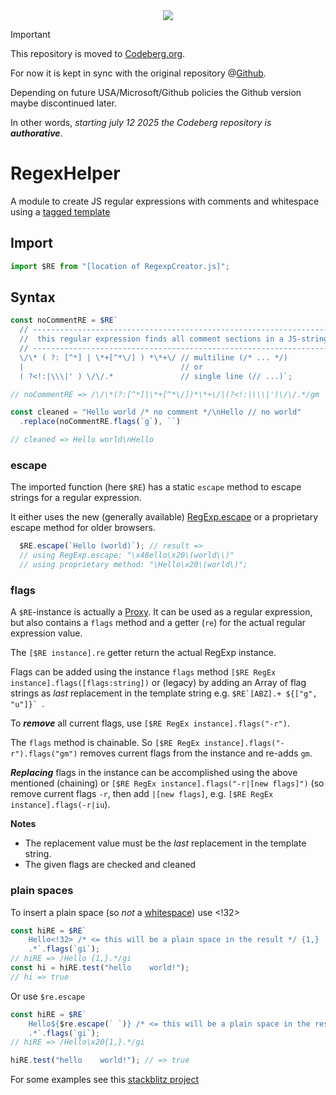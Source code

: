 <div align="center">
  <!-- <a href="https://bundlephobia.com/package/jsregexphelper@latest" rel="nofollow"
    ><img src="https://badgen.net/bundlephobia/min/jsregexphelper"></a> 
    20250709: well, this doesn't seem to work anymore
  -->
  <a href="https://www.npmjs.com/package/jsregexphelper"
    ><img src="https://img.shields.io/npm/v/jsregexphelper.svg?labelColor=cb3837&logo=npm&color=dcfdd9"></a>
</div>

> [!IMPORTANT]
> This repository is moved to [Codeberg.org](https://codeberg.org/KooiInc/RegexHelper).
>
> For now it is kept in sync with the original repository @[Github](https://github.com/KooiInc/RegexHelper).
>
> Depending on future USA/Microsoft/Github policies the Github version maybe discontinued later.
>
> In other words, *starting july 12 2025 the Codeberg repository is ***authorative****.

# RegexHelper
A module to create JS regular expressions with comments and whitespace using a 
[tagged template](https://developer.mozilla.org/en-US/docs/Web/JavaScript/Reference/Template_literals#tagged_templates)

## Import
```javascript
import $RE from "[location of RegexpCreator.js]";
```

## Syntax
```javascript
const noCommentRE = $RE`
  // -------------------------------------------------------------------
  //  this regular expression finds all comment sections in a JS-string
  // -------------------------------------------------------------------
  \/\* ( ?: [^*] | \*+[^*\/] ) *\*+\/ // multiline (/* ... */)
  |                                   // or
  ( ?<!:|\\\|' ) \/\/.*               // single line (// ...)`;

// noCommentRE => /\/\*(?:[^*]|\*+[^*\/])*\*+\/|(?<!:|\\\|')\/\/.*/gm

const cleaned = "Hello world /* no comment */\nHello // no world"
  .replace(noCommentRE.flags(`g`), ``)

// cleaned => Hello world\nHello
```

### escape
The imported function (here `$RE`) has a static `escape` method to escape strings for 
a regular expression. 

It either uses the new (generally available) [RegExp.escape](https://developer.mozilla.org/en-US/docs/Web/JavaScript/Reference/Global_Objects/RegExp/escape) 
or a proprietary escape method for older browsers.

```javascript
  $RE.escape(`Hello (world)`); // result => 
  // using RegExp.escape: "\x48ello\x20\(world\\)"
  // using proprietary method: "\Hello\x20\(world\)";
```


### flags
A `$RE`-instance is actually a [Proxy](https://developer.mozilla.org/en-US/docs/Web/JavaScript/Reference/Global_Objects/Proxy). 
It can be used as a regular expression, but also contains a `flags` method and a getter (`re`) 
for the actual regular expression value.

The `[$RE instance].re` getter return the actual RegExp instance.

Flags can be added using the instance `flags` method 
`[$RE RegEx instance].flags([flags:string])` 
or (legacy) by adding an Array of flag strings as *last* replacement in the template string
e.g. ```$RE`[ABZ].+ ${["g", "u"]}` ```.

To ***remove*** all current flags, use `[$RE RegEx instance].flags("-r")`.

The `flags` method is chainable. So `[$RE RegEx instance].flags("-r").flags("gm")` 
removes current flags from the instance and re-adds `gm`.

***Replacing*** flags in the instance can be accomplished using the above mentioned (chaining)
or `[$RE RegEx instance].flags("-r|[new flags]")` (so remove current flags `-r`, then 
add `|[new flags]`, e.g. `[$RE RegEx instance].flags(-r|iu`).

**Notes**
- The replacement value must be the *last* replacement in the template string.
- The given flags are checked and cleaned

### plain spaces
To insert a plain space (so *not* a [whitespace](https://developer.mozilla.org/en-US/docs/Glossary/Whitespace)) use <!32>

```javascript
const hiRE = $RE`
    Hello<!32> /* <= this will be a plain space in the result */ {1,} 
    .*`.flags(`gi`);
// hiRE => /Hello {1,}.*/gi 
const hi = hiRE.test("hello    world!"); 
// hi => true
```

Or use `$re.escape`
```javascript
const hiRE = $RE`
    Hello${$re.escape(` `)} /* <= this will be a plain space in the result */ {1,} 
    .*`.flags(`gi`);
// hiRE => /Hello\x20{1,}.*/gi

hiRE.test("hello    world!"); // => true
```

For some examples see this [stackblitz project](https://stackblitz.com/edit/js-zneyk8?file=index.js)
